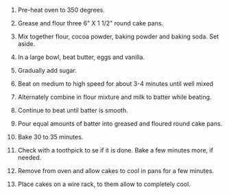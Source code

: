 1. Pre-heat oven to 350 degrees.

2. Grease and flour three 6" X 1 1/2" round cake pans.

3. Mix together flour, cocoa powder, baking powder and baking soda. Set aside.

4. In a large bowl, beat butter, eggs and vanilla.

5. Gradually add sugar.

6. Beat on medium to high speed for about 3-4 minutes until well mixed

7. Alternately combine in flour mixture and milk to batter while beating.

8. Continue to beat until batter is smooth.

9. Pour equal amounts of batter into greased and floured round cake pans.

10. Bake 30 to 35 minutes.

11. Check with a toothpick to se if it is done. Bake a few minutes more, if needed.

12. Remove from oven and allow cakes to cool in pans for a few minutes.

13. Place cakes on a wire rack, to them allow to completely cool.